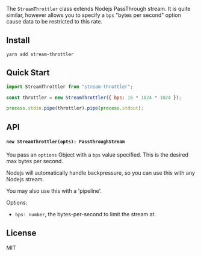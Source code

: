 The `StreamThrottler` class extends Nodejs PassThrough stream.
It is quite similar, however allows you to specify a `bps` "bytes per
second" option cause data to be restricted to this rate.

## Install

```
yarn add stream-throttler
```

## Quick Start

```js
import StreamThrottler from "stream-throttler";

const throttler = new StreamThrottler({ bps: 16 * 1024 * 1024 });

process.stdin.pipe(throttler).pipe(process.stdout);
```

## API

<a name='constructor'></a>

#### `new StreamThrottler(opts): PassthroughStream`

You pass an `options` Object with a `bps` value specified. This is the
desired max bytes per second.

Nodejs will automatically handle backpressure, so you can use this with
any Nodejs stream.

You may also use this with a 'pipeline'.

Options:

- `bps: number`, the bytes-per-second to limit the stream at.

## License

MIT
